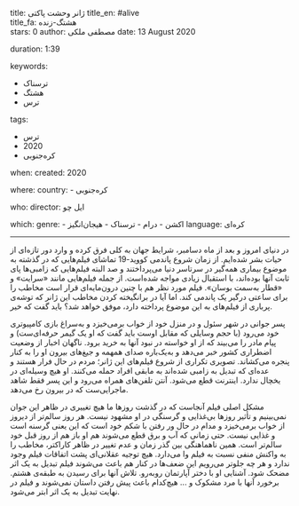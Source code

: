 
title: ژانر وحشت پاکتی
title_en: #alive   
title_fa: هشتگ-زنده  
stars: 0
author: مصطفی ملکی
date: 13 August 2020

duration: 1:39

keywords:
  - ترسناک
  - هشتگ
  - ترس 

tags:
  - ترس
  - 2020
  - کره‌جنوبی  

when:
  created: 2020

where:
  country:
    - کره‌جنوبی 
     
who:
  director: ایل چو

which:
  genre:
    - اکشن
    - درام
    - ترسناک
    - هیجان‌انگیز
  language: کره‌ای

---

در دنیای امروز و بعد از ماه دسامبر، شرایط جهان به کلی فرق کرده و وارد دور تازه‌ای از حیات بشر شده‌ایم. از زمان شروع پاندمی کووید-19 تماشای فیلم‌هایی که در گذشته به موضوع بیماری همه‌گیر در سرتاسر دنیا می‌پرداختند و صد البته فیلم‌هایی که زامبی‌ها پای ثابت آنها بوده‌اند، با استقبال زیادی مواجه شده‌است. از جمله فیلم‌هایی مانند «سرایت» و «قطار به‌سمت بوسان». فیلم مورد نظر هم با چنین درون‌مایه‌ای قرار است مخاطب را برای ساعتی درگیر یک پاندمی کند. اما آیا در برانگیخته کردن مخاطب این ژانر که توشه‌ی پرباری از فیلم‌های به این موضوع پرداخته دارد، موفق خواهد شد؟ باید گفت که خیر. 

پسر جوانی در شهر سئول و در منزل خود از خواب برمی‌خیزد و به‌سراغ بازی کامپیوتری خود می‌رود (با حجم وسایلی که مقابل اوست باید گفت که او یک گیمر حرفه‌ای‌ست) و پیام مادر را می‌بیند که از او خواسته در نبود آنها به خرید برود. ناگهان اخبار از وضعیت اضطراری کشور خبر می‌دهد و به‌یک‌باره صدای همهمه‌ و جیغ‌های بیرون او را به کنار پنجره می‌کشاند. تصویری تکراری از شروع فیلم‌های این ژانر؛ مردم در حال فرار هستند و عده‌ای که تبدیل به زامبی شده‌اند به مابقی افراد حمله می‌کنند. او هیچ وسیله‌ای در یخچال ندارد. اینترنت قطع می‌شود. آنتن تلفن‌های همراه می‌رود و این پسر فقط شاهد ماجرایی‌ست که در بیرون رخ می‌دهد. 

مشکل اصلی فیلم آنجاست که در گذشت روزها ما هیچ تغییری در ظاهر این جوان نمی‌بینیم و تأثیر روزها بی‌غذایی و گرسنگی در او مشهود نیست. هر روز سالم‌تر از دیروز از خواب برمی‌خیزد و مدام در حال ور رفتن با شکم خود است که این یعنی گرسنه است و غذایی نیست. حتی زمانی که آب و برق قطع می‌شوند هم او باز هم از روز قبل خود سالم‌تر است. همین ناهماهنگی بین گذر زمان و عدم تغییر در ظاهر کاراکتر، مخاطب را به واکنش منفی نسبت به فیلم وا می‌دارد. هیچ توجیه عقلانی‌ای پشت اتفاقات فیلم وجود ندارد و هر چه جلوتر می‌رویم این ضعف‌ها در کنار هم باعث می‌شوند فیلم تبدیل به یک اثر مضحک شود. آشنایی او با دختر آپارتمان رو‌به‌رو. تلاش آنها برای رسیدن به طبقه‌ی هشتم. برخورد آنها با مرد مشکوک و ... هیچ‌کدام باعث پیش رفتن داستان نمی‌شوند و فیلم در نهایت تبدیل به یک اثر ابتر می‌شود.